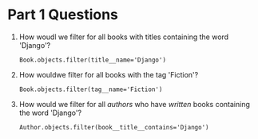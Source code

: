 # Part 1 Questions

1. How woudl we filter for all books with titles containing the word 'Django'?

   `Book.objects.filter(title__name='Django')`

2. How wouldwe filter for all books with the tag 'Fiction'?

   `Book.objects.filter(tag__name='Fiction')`

3. How would we filter for all _authors_ who have _written_ books containing the word 'Django'?

   `Author.objects.filter(book__title__contains='Django')`
